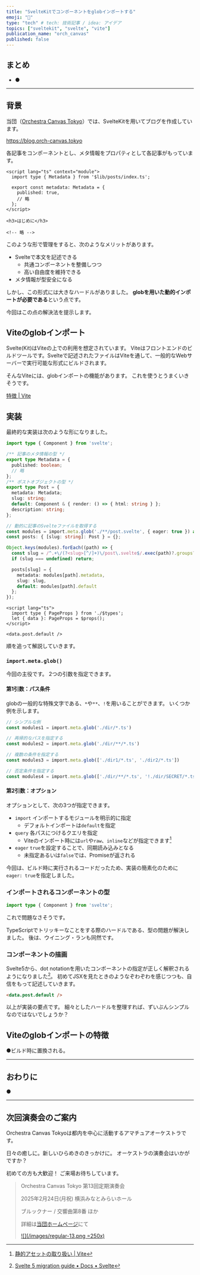 ```yaml
---
title: "SvelteKitでコンポーネントをglobインポートする"
emoji: "🔎"
type: "tech" # tech: 技術記事 / idea: アイデア
topics: ["sveltekit", "svelte", "vite"]
publication_name: "orch_canvas"
published: false
---
```


## まとめ

- ●

---

## 背景

当団（[Orchestra Canvas Tokyo](https://www.orch-canvas.tokyo/)）では、SvelteKitを用いてブログを作成しています。

https://blog.orch-canvas.tokyo

各記事をコンポーネントとし、メタ情報をプロパティとして各記事がもっています。

```html:/src/lib/posts/a-random-post/post.svelte
<script lang="ts" context="module">
  import type { Metadata } from '$lib/posts/index.ts';

  export const metadata: Metadata = {
    published: true,
    // 略
  };
</script>

<h3>はじめに</h3>

<!-- 略 -->
```

このような形で管理をすると、次のようなメリットがあります。

- Svelteで本文を記述できる
  - 共通コンポーネントを整備しつつ
  - 高い自由度を維持できる
- メタ情報が型安全になる

しかし、この形式には大きなハードルがありました。
**globを用いた動的インポートが必要である**という点です。

今回はこの点の解決法を提示します。

## Viteのglobインポート

Svelte(Kit)はViteの上での利用を想定されています。
Viteはフロントエンドのビルドツールです。Svelteで記述されたファイルはViteを通して、一般的なWebサーバーで実行可能な形式にビルドされます。

そんなViteには、globインポートの機能があります。
これを使うとうまくいきそうです。

[特徴 | Vite](https://ja.vite.dev/guide/features#glob-%E3%81%AE%E3%82%A4%E3%83%B3%E3%83%9B%E3%82%9A%E3%83%BC%E3%83%88)

## 実装

最終的な実装は次のような形になりました。

```ts:/src/lib/posts/index.ts
import type { Component } from 'svelte';

/** 記事のメタ情報の型 */
export type Metadata = {
  published: boolean;
  // 略
};
/** ポストオブジェクトの型 */
export type Post = {
  metadata: Metadata;
  slug: string;
  default: Component & { render: () => { html: string } };
  description: string;
};

// 動的に記事のSvelteファイルを取得する
const modules = import.meta.glob('./**/post.svelte', { eager: true }) as Record<string, Post>;
const posts: { [slug: string]: Post } = {};

Object.keys(modules).forEach((path) => {
  const slug = /^.+\/(?<slug>[^/]+)\/post\.svelte$/.exec(path)?.groups?.slug;
  if (slug === undefined) return;

  posts[slug] = {
    metadata: modules[path].metadata,
    slug: slug,
    default: modules[path].default
  };
});
```

```html:+page.svelte（抜粋）
<script lang="ts">
  import type { PageProps } from './$types';
  let { data }: PageProps = $props();
</script>

<data.post.default />
```

順を追って解説していきます。

### `import.meta.glob()`

今回の主役です。
2つの引数を指定できます。

#### 第1引数：パス条件

globの一般的な特殊文字である、`*`や`**`、`!`を用いることができます。
いくつか例を示します。

```ts
// シンプルな例
const modules1 = import.meta.glob('./dir/*.ts')

// 再帰的なパスを指定する
const modules2 = import.meta.glob('./dir/**/*.ts')

// 複数の条件を指定する
const modules3 = import.meta.glob(['./dir1/*.ts', './dir2/*.ts'])

// 否定条件を指定する
const modules4 = import.meta.glob(['./dir/**/*.ts', '!./dir/SECRET/*.ts'])
```

#### 第2引数：オプション

オプションとして、次の3つが指定できます。

- `import` インポートするモジュールを明示的に指定
  - デフォルトインポートは`default`を指定
- `query` 各パスにつけるクエリを指定
  - Viteのインポート時には`url`や`raw`、`inline`などが指定できます[^1]
- `eager` `true`を設定することで、同期読み込みとなる
  - 未指定あるいは`false`では、Promiseが返される

[^1]: [静的アセットの取り扱い | Vite](https://ja.vite.dev/guide/assets.html)

今回は、ビルド時に実行されるコードだったため、実装の簡素化のために`eager: true`を指定しました。

### インポートされるコンポーネントの型

```ts
import type { Component } from 'svelte';
```

これで問題なさそうです。

TypeScriptでトリッキーなことをする際のハードルである、型の問題が解決しました。
後は、ウイニング・ランも同然です。

### コンポーネントの描画

Svelte5から、dot notationを用いたコンポーネントの指定が正しく解釈されるようになりました[^2]。
初めてJSXを見たときのようなぞわぞわを感じつつも、自信をもって記述していきます。

[^2]: [Svelte 5 migration guide • Docs • Svelte](https://svelte.dev/docs/svelte/v5-migration-guide#svelte:component-is-no-longer-necessary-Dot-notation-indicates-a-component)

```html
<data.post.default />
```

以上が実装の要点です。
細々としたハードルを整理すれば、ずいぶんシンプルなのではないでしょうか？

## Viteのglobインポートの特徴

●ビルド時に置換される。

---

## おわりに

●

---

<!-- begin upcoming concert announcement -->

## 次回演奏会のご案内

Orchestra Canvas Tokyoは都内を中心に活動するアマチュアオーケストラです。

日々の癒しに。新しいひらめきのきっかけに。
オーケストラの演奏会はいかがですか？

初めての方も大歓迎！
ご来場お待ちしています。

> Orchestra Canvas Tokyo
> 第13回定期演奏会
>
> 2025年2月24日(月祝)
> 横浜みなとみらいホール
>
> ブルックナー / 交響曲第8番 ほか
>
> 詳細は[当団ホームページ](https://www.orch-canvas.tokyo/concerts/regular-13)にて
>
> [![](/images/regular-13.png =250x)](https://www.orch-canvas.tokyo/concerts/regular-13)

<!-- end upcoming concert announcement -->
